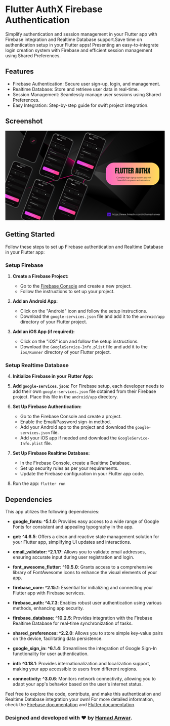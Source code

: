 # Flutter AuthX Firebase Authentication

Simplify authentication and session management in your Flutter app with Firebase integration and Realtime Database support.Save time on authentication setup in your Flutter apps! Presenting an easy-to-integrate login creation system with Firebase and efficient session management using Shared Preferences.

## Features
- Firebase Authentication: Secure user sign-up, login, and management.
- Realtime Database: Store and retrieve user data in real-time.
- Session Management: Seamlessly manage user sessions using Shared Preferences.
- Easy Integration: Step-by-step guide for swift project integration.

## Screenshot 

<img src="demo.png">

## Getting Started

Follow these steps to set up Firebase authentication and Realtime Database in your Flutter app:

### Setup Firebase

1. **Create a Firebase Project:**
   - Go to the [Firebase Console](https://console.firebase.google.com/) and create a new project.
   - Follow the instructions to set up your project.

2. **Add an Android App:**
   - Click on the "Android" icon and follow the setup instructions.
   - Download the `google-services.json` file and add it to the `android/app` directory of your Flutter project.

3. **Add an iOS App (if required):**
   - Click on the "iOS" icon and follow the setup instructions.
   - Download the `GoogleService-Info.plist` file and add it to the `ios/Runner` directory of your Flutter project.

### Setup Realtime Database

4. **Initialize Firebase in your Flutter App:**
4. **Add `google-services.json`:** For Firebase setup, each developer needs to add their own `google-services.json` file obtained from their Firebase project. Place this file in the `android/app` directory.
5. **Set Up Firebase Authentication:**
   - Go to the Firebase Console and create a project.
   - Enable the Email/Password sign-in method.
   - Add your Android app to the project and download the `google-services.json` file.
   - Add your iOS app if needed and download the `GoogleService-Info.plist` file.
6. **Set Up Firebase Realtime Database:**
   - In the Firebase Console, create a Realtime Database.
   - Set up security rules as per your requirements.
   - Update the Firebase configuration in your Flutter app code.

7. Run the app: `flutter run`

## Dependencies

This app utilizes the following dependencies:

- **google_fonts: ^5.1.0**: Provides easy access to a wide range of Google Fonts for consistent and appealing typography in the app.

- **get: ^4.6.5**: Offers a clean and reactive state management solution for your Flutter app, simplifying UI updates and interactions.

- **email_validator: ^2.1.17**: Allows you to validate email addresses, ensuring accurate input during user registration and login.

- **font_awesome_flutter: ^10.5.0**: Grants access to a comprehensive library of FontAwesome icons to enhance the visual elements of your app.

- **firebase_core: ^2.15.1**: Essential for initializing and connecting your Flutter app with Firebase services.

- **firebase_auth: ^4.7.3**: Enables robust user authentication using various methods, enhancing app security.

- **firebase_database: ^10.2.5**: Provides integration with the Firebase Realtime Database for real-time synchronization of tasks.

- **shared_preferences: ^2.2.0**: Allows you to store simple key-value pairs on the device, facilitating data persistence.

- **google_sign_in: ^6.1.4**: Streamlines the integration of Google Sign-In functionality for user authentication.

- **intl: ^0.18.1**: Provides internationalization and localization support, making your app accessible to users from different regions.

- **connectivity: ^3.0.6**: Monitors network connectivity, allowing you to adapt your app's behavior based on the user's internet status.

Feel free to explore the code, contribute, and make this authentication and Realtime Database integration your own!
For more detailed information, check the [Firebase documentation](https://firebase.flutter.dev/) and [Flutter documentation](https://flutter.dev/docs).

### Designed and developed with ❤️ by [Hamad Anwar](https://www.linkedin.com/in/hamad-anwar/).
